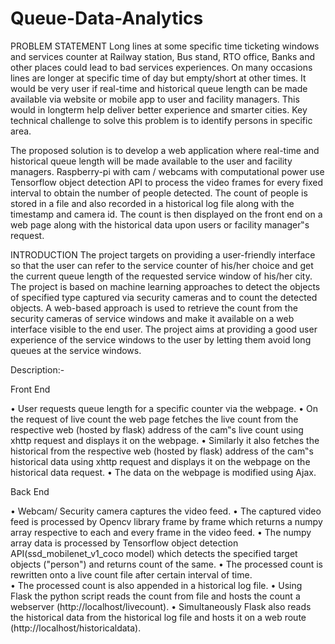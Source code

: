 # Queue-Data-Analytics
PROBLEM STATEMENT
Long lines at some specific time ticketing windows and services counter at Railway station, Bus stand, RTO office, Banks and other places could lead to bad services experiences. On many occasions lines are longer at specific time of day but empty/short at other times. It would be very user if real-time and historical queue length can be made available via website or mobile app to user and facility managers. This would in longterm help deliver better experience and smarter cities. Key technical challenge to solve this problem is to identify persons in specific area. 
 
 The proposed solution is to develop a web application where real-time and historical queue length will be made available to the user and facility managers. Raspberry-pi with cam / webcams with computational power use Tensorflow object detection API to process the video frames for every fixed interval to obtain the number of people detected. The count of people is stored in a file and also recorded in a historical log file along with the timestamp and camera id. The count is then displayed on the front end on a web page along with the historical data upon users or facility manager‟s request.
 
INTRODUCTION
The project targets on providing a user-friendly interface so that the user can refer to the service counter of his/her choice and get the current queue length of the requested service window of his/her city. 
The project is based on machine learning approaches to detect the objects of specified type captured via security cameras and to count the detected objects. 
A web-based approach is used to retrieve the count from the security cameras of service windows and make it available on a web interface visible to the end user. 
The project aims at providing a good user experience of the service windows to the user by letting them avoid long queues at the service windows. 


Description:- 

Front End 

• User requests queue length for a specific counter via the webpage. 
• On the request of live count the web page fetches the live count from the respective web (hosted by flask) address of the cam‟s live count using xhttp request and displays it on the webpage. 
• Similarly it also fetches the historical from the respective web (hosted by flask) address of the cam‟s historical data using xhttp request and displays it on the webpage on the historical data request. 
• The data on the webpage is modified using Ajax. 

Back End 

• Webcam/ Security camera captures the video feed. 
• The captured video feed is processed by Opencv library frame by frame which returns a numpy array respective to each and every frame in the video feed. 
• The numpy array data is processed by Tensorflow object detection API(ssd_mobilenet_v1_coco model) which detects the specified target objects ("person") and returns count of the same. 
• The processed count is rewritten onto a live count file after certain interval of time.  
• The processed count is also appended in a historical log file. 
• Using Flask the python script reads the count from file and hosts the count a webserver (http://localhost/livecount). 
• Simultaneously  Flask also reads the historical data from the historical log file and hosts it on a web route (http://localhost/historicaldata).

